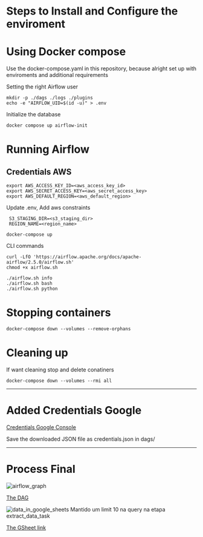 # Steps to Install and Configure the enviroment

# Using Docker compose

Use the docker-compose.yaml in this repository, because alright set up with enviroments and additional requirements

Setting the right Airflow user
~~~shell
mkdir -p ./dags ./logs ./plugins
echo -e "AIRFLOW_UID=$(id -u)" > .env
~~~

Initialize the database
~~~shell
docker compose up airflow-init
~~~
# Running Airflow

## Credentials AWS
~~~shell
export AWS_ACCESS_KEY_ID=<aws_access_key_id>
export AWS_SECRET_ACCESS_KEY=<aws_secret_access_key>
export AWS_DEFAULT_REGION=<aws_default_region> 
~~~

Update .env, Add aws constraints
~~~
 S3_STAGING_DIR=<s3_staging_dir>
 REGION_NAME=<region_name>
~~~

~~~shell
docker-compose up
~~~

CLI commands
~~~shell
curl -LfO 'https://airflow.apache.org/docs/apache-airflow/2.5.0/airflow.sh'
chmod +x airflow.sh
~~~

~~~shell
./airflow.sh info
./airflow.sh bash
./airflow.sh python
~~~

# Stopping containers

~~~shell
docker-compose down --volumes --remove-orphans
~~~

# Cleaning up

If want cleaning stop and delete conatiners 
~~~shell
docker-compose down --volumes --rmi all
~~~

---

# Added Credentials Google
[Credentials Google Console](https://console.cloud.google.com/apis/credentials?hl=pt-br&project=<PROJECT_NAME>)

Save the downloaded JSON file as credentials.json in dags/

---

# Process Final

![airflow_graph](https://docs.google.com/uc?id=1HqDIUJB2LvkB4ux6ViFxwrlbpoyvX13F)

[The DAG](https://github.com/guhls/airflow/blob/main/dags/covid19_data_modeling.py)

![data_in_google_sheets](https://docs.google.com/uc?id=1QoY_uKBcsEdXxsD9p4WEQ20BPCnIYweq)
Mantido um limit 10 na query na etapa extract_data_task

[The GSheet link](https://docs.google.com/spreadsheets/d/1g7PgVQqFSXcZhySLQahgA0Cz9AvMFVN71RF3F7z1SRk/edit#gid=1762004493)

